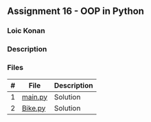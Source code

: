 ## Assignment 16 - OOP in Python

### Loic Konan

### Description

### Files

|   #   | File               | Description |
| :---: | ------------------ | ----------- |
|   1   | [main.py](main.py) | Solution    |
|   2   | [Bike.py](Bike.py) | Solution    |